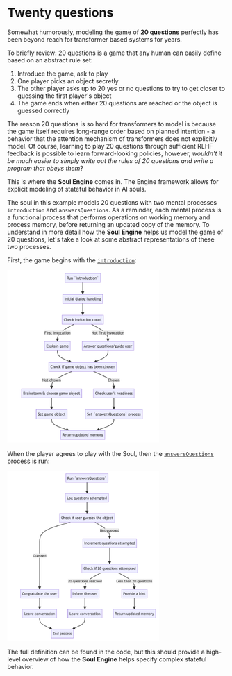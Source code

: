 # Twenty questions

Somewhat humorously, modeling the game of **20 questions** perfectly has been beyond reach for transformer based systems for years.

To briefly review: 20 questions is a game that any human can easily define based on an abstract rule set:

1. Introduce the game, ask to play
1. One player picks an object secretly
1. The other player asks up to 20 yes or no questions to try to get closer to guessing the first player's object
1. The game ends when either 20 questions are reached or the object is guessed correctly

The reason 20 questions is so hard for transformers to model is because the game itself requires long-range order based on planned intention - a behavior that the attention mechanism of transformers does not explicitly model. Of course, learning to play 20 questions through sufficient RLHF feedback is possible to learn forward-looking policies, however, *wouldn't it be much easier to simply write out the rules of 20 questions and write a program that obeys them*?

This is where the **Soul Engine** comes in. The Engine framework allows for explicit modeling of stateful behavior in AI souls.

The soul in this example models 20 questions with two mental processes `introduction` and `answersQuestions`. As a reminder, each mental process is a functional process that performs operations on working memory and process memory, before returning an updated copy of the memory. To understand in more detail how the **Soul Engine** helps us model the game of 20 questions, let's take a look at some abstract representations of these two processes.

First, the game begins with the [`introduction`](src/introduction.ts):

<img src="introduction.png" alt="Introduction" width="350"/>

When the player agrees to play with the Soul, then the [`answersQuestions`](src/answersQuestions.ts) process is run:

<img src="answersQuestions.png" alt="Introduction" width="350"/>

The full definition can be found in the code, but this should provide a high-level overview of how the **Soul Engine** helps specify complex stateful behavior.